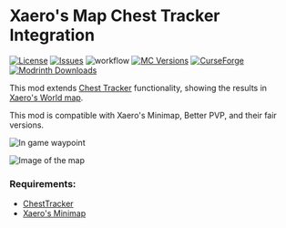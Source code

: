 # Xaero's Map Chest Tracker Integration
[![License](https://img.shields.io/github/license/fewwan/xaeros-map-chest-tracker-integration.svg)](http://www.gnu.org/licenses/lgpl-3.0.html)
[![Issues](https://img.shields.io/github/issues/fewwan/xaeros-map-chest-tracker-integration.svg)](https://github.com/fewwan/xaeros-map-chest-tracker-integration/issues)
![workflow](https://github.com/fewwan/xaeros-map-chest-tracker-integration/actions/workflows/build.yml/badge.svg)
[![MC Versions](http://cf.way2muchnoise.eu/versions/For%20MC_xaeros-map-chest-tracker-integration_all.svg)](https://curseforge.com/minecraft/mc-mods/xaeros-map-chest-tracker-integration)
[![CurseForge](http://cf.way2muchnoise.eu/full_xaeros-map-chest-tracker-integration_downloads.svg)](https://curseforge.com/minecraft/mc-mods/xaeros-map-chest-tracker-integration)
[![Modrinth Downloads](https://img.shields.io/modrinth/dt/xaeros-map-chest-tracker-integration?logo=modrinth)](https://modrinth.com/mod/xaeros-map-chest-tracker-integration)

This mod extends [Chest Tracker](https://modrinth.com/mod/chest-tracker) functionality, showing the results in [Xaero's World map](https://modrinth.com/mod/xaeros-world-map).

This mod is compatible with Xaero's Minimap, Better PVP, and their fair versions. 

![In game waypoint](https://github.com/fewwan/xaeros-map-chest-tracker-integration/assets/57836708/eeef4732-5453-4d2f-8a52-a31f3720268d)

![Image of the map](https://github.com/fewwan/xaeros-map-chest-tracker-integration/assets/57836708/f37adc81-8957-4161-82d5-3101c0916529)


### Requirements:
* [ChestTracker](https://modrinth.com/mod/chest-tracker)
* [Xaero's Minimap](https://modrinth.com/mod/xaeros-minimap)
